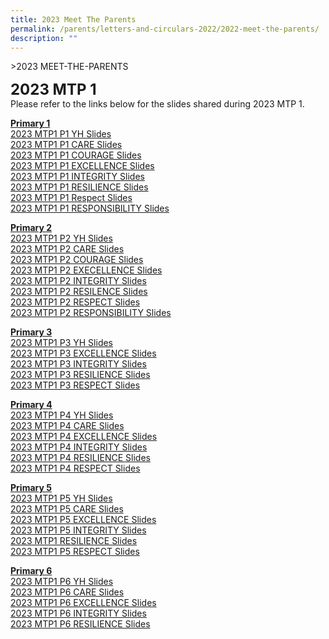```yaml
---
title: 2023 Meet The Parents
permalink: /parents/letters-and-circulars-2022/2022-meet-the-parents/
description: ""
---
```

&gt;2023 MEET-THE-PARENTS

**<font size="5">2023 MTP 1</font>**<br>
Please refer to the links below for the slides shared during 2023 MTP 1.

**<u>Primary 1</u>** <br>
[2023 MTP1 P1 YH Slides](/files/Resources/MTP1_2023_P1_YH.pdf)<br>
[2023 MTP1 P1 CARE Slides](/files/Resources/MTP1_2023_slides_P1_Care.pdf)<br>
[2023 MTP1 P1 COURAGE Slides](/files/Resources/MTP1_2023_slides_P1_Courage.pdf)<br>
[2023 MTP1 P1 EXCELLENCE Slides](/files/Resources/MTP1_2023_slides_P1_Excellence.pdf)<br>
[2023 MTP1 P1 INTEGRITY Slides](/files/Resources/MTP1_2023_slides_P1_Integrity.pdf)<br>
[2023 MTP1 P1 RESILIENCE Slides](/files/Resources/MTP1_2023_slides_P1_Resilience.pdf)<br>
[2023 MTP1 P1 Respect Slides](/files/Resources/MTP1_2023_slides_P1_Respect.pdf)<br>
[2023 MTP1 P1 RESPONSIBILITY Slides](/files/Resources/MTP1_2023_slides_P1_Responsibility.pdf)<br>


**<u>Primary 2</u>**<br>
[2023 MTP1 P2 YH Slides](/files/Resources/Meet1_2023_slides_P2_YH.pdf)<br>
[2023 MTP1 P2 CARE Slides](/files/Resources/MTP1_2023_slides_P2_Care.pdf)<br>
[2023 MTP1 P2 COURAGE Slides](/files/Resources/MTP1_2023_slides_P2_Courage.pdf)<br>
[2023 MTP1 P2 EXECELLENCE Slides](/files/Resources/MTP1_2023_slides_P2_Excellence.pdf)<br>
[2023 MTP1 P2 INTEGRITY Slides](/files/Resources/MTP1_2023_slides_P2_Integrity.pdf)<br>
[2023 MTP1 P2 RESILENCE Slides](/files/Resources/MTP1_2023_slides_P2_Resilence.pdf)<br>
[2023 MTP1 P2 RESPECT Slides](/files/Resources/MTP1_2023_slides_P2_Respect.pdf)<br>
[2023 MTP1 P2 RESPONSIBILITY Slides](/files/Resources/MTP1_2023_slides_P2_Responsibility.pdf)<br>


**<u>Primary 3</u>**<br>
[2023 MTP1 P3 YH Slides](/files/Resources/MTP1/MTP1_2023_P3_YH.pdf)<br>
[2023 MTP1 P3 EXCELLENCE Slides](/files/Resources/MTP1/MTP1_2023_slides_P3_Excellence.pdf)<br>
[2023 MTP1 P3 INTEGRITY Slides](/files/Resources/MTP1/MTP1_2023_slides_P3_Integrity.pdf)<br>
[2023 MTP1 P3 RESILIENCE Slides](/files/Resources/MTP1/MTP1_2023_slides_P3_Resilience.pdf)<br>
[2023 MTP1 P3 RESPECT Slides](/files/Resources/MTP1/MTP1_2023_slides_P3_Respect.pdf)<br>

**<u>Primary 4</u>**<br>
[2023 MTP1 P4 YH Slides](/files/Resources/MTP1/MTP1_2023_P4_YH.pdf)<br>
[2023 MTP1 P4 CARE Slides](/files/Resources/MTP1/MTP1_2023_slides_P4_Care.pdf)<br>
[2023 MTP1 P4 EXCELLENCE Slides](/files/Resources/MTP1/MTP1_2023_slides_P4_Excellence.pdf)<br>
[2023 MTP1 P4 INTEGRITY Slides](/files/Resources/MTP1/MTP1_2023_slides_P4_Integrity.pdf)<br>
[2023 MTP1 P4 RESILIENCE Slides](/files/Resources/MTP1/MTP1_2023_slides_P4_Resilience.pdf)<br>
[2023 MTP1 P4 RESPECT Slides](/files/Resources/MTP1/MTP1_2023_slides_P4_Respect.pdf)<br>

**<u>Primary 5</u>**<br>
[2023 MTP1 P5 YH Slides](/files/Resources/MTP1/MTP1_2023_P5_YH.pdf)<br>
[2023 MTP1 P5 CARE Slides](/files/Resources/MTP1/MTP1_2023_slides_P5_Care.pdf)<br>
[2023 MTP1 P5 EXCELLENCE Slides](/files/Resources/MTP1/MTP1_2023_slides_P5_Excellence.pdf)<br>
[2023 MTP1 P5 INTEGRITY Slides](/files/Resources/MTP1/MTP1_2023_slides_P5_Integrity.pdf)<br>
[2023 MTP1 RESILIENCE Slides](/files/Resources/MTP1/MTP1_2023_slides_P5_Resilience.pdf)<br>
[2023 MTP1 P5 RESPECT Slides](/files/Resources/MTP1/MTP1_2023_slides_P5_Respect.pdf)<br>


**<u>Primary 6</u>**<br>
[2023 MTP1 P6 YH Slides](/files/Resources/MTP1/MTP1_2023_P6_YH.pdf)<br>
[2023 MTP1 P6 CARE Slides](/files/Resources/MTP1/MTP1_2023_slides_P6_Care.pdf)<br>
[2023 MTP1 P6 EXCELLENCE Slides](/files/Resources/MTP1/MTP1_2023_slides_P6_Excellence.pdf)<br>
[2023 MTP1 P6 INTEGRITY Slides](/files/Resources/MTP1/MTP1_2023_slides_P6_Integrity.pdf)<br>
[2023 MTP1 P6 RESILIENCE Slides](/files/ResourcesMTP1//MTP1_2023_slides_P6_Resilience.pdf)<br>